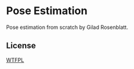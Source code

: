 # Pose Estimation

Pose estimation from scratch by Gilad Rosenblatt.


## License

[WTFPL](http://www.wtfpl.net/)
